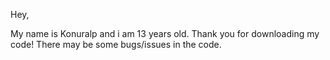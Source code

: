 Hey,

My name is Konuralp and i am 13 years old.
Thank you for downloading my code!
There may be some bugs/issues in the code.
